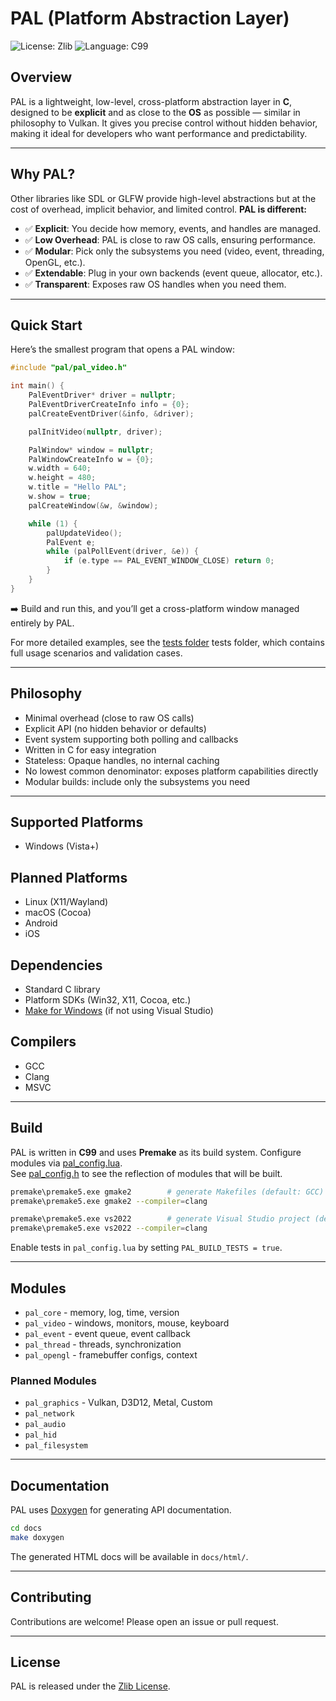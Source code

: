 # PAL (Platform Abstraction Layer)

![License: Zlib](https://img.shields.io/badge/License-Zlib-blue.svg)
![Language: C99](https://img.shields.io/badge/language-C99-green.svg)

## Overview

PAL is a lightweight, low-level, cross-platform abstraction layer in **C**, designed to be **explicit** and as close to the **OS** as possible — similar in philosophy to Vulkan. It gives you precise control without hidden behavior, making it ideal for developers who want performance and predictability.

---

## Why PAL?

Other libraries like SDL or GLFW provide high-level abstractions but at the cost of overhead, implicit behavior, and limited control. **PAL is different:**

- ✅ **Explicit**: You decide how memory, events, and handles are managed.
- ✅ **Low Overhead**: PAL is close to raw OS calls, ensuring performance.
- ✅ **Modular**: Pick only the subsystems you need (video, event, threading, OpenGL, etc.).
- ✅ **Extendable**: Plug in your own backends (event queue, allocator, etc.).
- ✅ **Transparent**: Exposes raw OS handles when you need them.

---

## Quick Start

Here’s the smallest program that opens a PAL window:

```c
#include "pal/pal_video.h"

int main() {
    PalEventDriver* driver = nullptr;
    PalEventDriverCreateInfo info = {0};
    palCreateEventDriver(&info, &driver);

    palInitVideo(nullptr, driver);

    PalWindow* window = nullptr;
    PalWindowCreateInfo w = {0};
    w.width = 640; 
    w.height = 480; 
    w.title = "Hello PAL";
    w.show = true;
    palCreateWindow(&w, &window);

    while (1) {
        palUpdateVideo();
        PalEvent e;
        while (palPollEvent(driver, &e)) {
            if (e.type == PAL_EVENT_WINDOW_CLOSE) return 0;
        }
    }
}
```

➡️ Build and run this, and you’ll get a cross-platform window managed entirely by PAL.

For more detailed examples, see the [tests folder](./tests) tests folder, which contains full usage scenarios and validation cases.

---

## Philosophy

- Minimal overhead (close to raw OS calls)  
- Explicit API (no hidden behavior or defaults)  
- Event system supporting both polling and callbacks  
- Written in C for easy integration  
- Stateless: Opaque handles, no internal caching  
- No lowest common denominator: exposes platform capabilities directly  
- Modular builds: include only the subsystems you need

---

## Supported Platforms
- Windows (Vista+)

## Planned Platforms
- Linux (X11/Wayland)
- macOS (Cocoa)
- Android
- iOS

## Dependencies
- Standard C library
- Platform SDKs (Win32, X11, Cocoa, etc.)
- [Make for Windows](https://www.gnu.org/software/make/) (if not using Visual Studio)

## Compilers
- GCC
- Clang
- MSVC

---

## Build

PAL is written in **C99** and uses **Premake** as its build system. Configure modules via [pal_config.lua](./pal_config.lua).  
See [pal_config.h](./include/pal/pal_config.h) to see the reflection of modules that will be built.

```bash
premake\premake5.exe gmake2        # generate Makefiles (default: GCC)
premake\premake5.exe gmake2 --compiler=clang

premake\premake5.exe vs2022        # generate Visual Studio project (default: MSVC)
premake\premake5.exe vs2022 --compiler=clang
```

Enable tests in `pal_config.lua` by setting `PAL_BUILD_TESTS = true`.

---

## Modules

- `pal_core` - memory, log, time, version
- `pal_video` - windows, monitors, mouse, keyboard
- `pal_event` - event queue, event callback
- `pal_thread` - threads, synchronization
- `pal_opengl` - framebuffer configs, context

### Planned Modules
- `pal_graphics` - Vulkan, D3D12, Metal, Custom
- `pal_network`
- `pal_audio`
- `pal_hid`
- `pal_filesystem`

---

## Documentation

PAL uses [Doxygen](https://www.doxygen.nl/) for generating API documentation.

```bash
cd docs
make doxygen
```

The generated HTML docs will be available in `docs/html/`.

---

## Contributing

Contributions are welcome! Please open an issue or pull request.

---

## License

PAL is released under the [Zlib License](https://opensource.org/licenses/Zlib).
